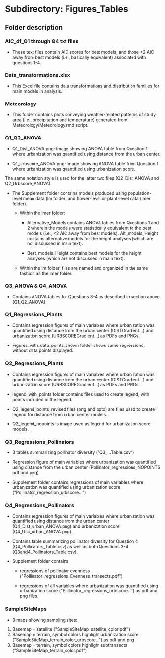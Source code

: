 # Subdirectory: Figures_Tables

## Folder description

### AIC_df_Q1 through Q4 txt files

- These text files contain AIC scores for best models, and those <2 AIC away from best models (i.e., basically equivalent) associated with questions 1-4.


### Data_transformations.xlsx

- This Excel file contains data transformations and distribution families for main models in analysis.


### Meteorology

- This folder contains plots conveying weather-related patterns of study area (i.e., precipitation and temperature) generated from Meteorology/Meteorology.rmd script.


### Q1_Q2_ANOVA

- Q1_Dist_ANOVA.png: Image showing ANOVA table from Question 1 where urbanization was quantified using distance from the urban center.

- Q1_Urbscore_ANOVA.png: Image showing ANOVA table from Question 1 where urbanization was quantified using urbanization score.

The same notation style is used for the latter two files (Q2_Dist_ANOVA and Q2_Urbscore_ANOVA).

- The Supplement folder contains models produced using population-level mean data (lm folder) and flower-level or plant-level data (lmer folder).

  - Within the lmer folder:
  
    - Alternative_Models contains ANOVA tables from Questions 1 and 2 wherein the models were statistically equivalent to the best models (i.e., <2 AIC away from best models). Alt_models_Height contains alternative models for the height analyses (which are not discussed in main text).
    
    - Best_models_Height contains best models for the height analyses (which are not discussed in main text).
    
  - Within the lm folder, files are named and organized in the same fashion as the lmer folder.

### Q3_ANOVA & Q4_ANOVA

- Contains ANOVA tables for Questions 3-4 as described in section above (Q1_Q2_ANOVA).


### Q1_Regressions_Plants

- Contains regression figures of main variables where urbanization was quantified using distance from the urban center (DISTGradient...) and urbanization score (URBSCOREGradient...) as PDFs and PNGs.

- Figures_with_data_points_shown folder shows same regressions, without data points displayed.


### Q2_Regressions_Plants

- Contains regression figures of main variables where urbanization was quantified using distance from the urban center (DISTGradient...) and urbanization score (URBSCOREGradient...) as PDFs and PNGs.

- legend_with_points folder contains files used to create legend, with points included in the legend.

- Q2_legend_points_revised files (png and pptx) are files used to create legend for distance from urban center models.

- Q2_legend_nopoints is image used as legend for urbanization score models.



### Q3_Regressions_Pollinators

- 3 tables summarizing pollinator diversity ("Q3_...Table.csv")

- Regression figure of main variables where urbanization was quantified using distance from the urban center (Pollinator_regressions_NOPOINTS pdf and png)

- Supplement folder contains regressions of main variables where urbanization was quantified using urbanization score ("Pollinator_regression_urbscore...")


### Q4_Regressions_Pollinators

- Contains regression figures of main variables where urbanization was quantified using distance from the urban center (Q4_Dist_urban_ANOVA.png) and urbanization score (Q4_Usc_urban_ANOVA.png).

- Contains table summarizing pollinator diversity for Question 4 (Q4_Pollinators_Table.csv) as well as both Questions 3-4 (Q3and4_Pollinators_Table.csv).

- Supplement folder contains

  - regressions of pollinator evenness ("Pollinator_regressions_Evenness_transects.pdf")
  
  - regressions of all variables where urbanization was quantified using urbanization score ("Pollinator_regressions_urbscore...") as pdf and png files.


### SampleSiteMaps

- 3 maps showing sampling sites:
1. Basemap = satellite ("SampleSiteMap_satellite_color.pdf")
2. Basemap = terrain, symbol colors highlight urbanization score ("SampleSiteMap_terrain_color_urbscore...") as pdf and png
3. Basemap = terrain, symbol colors highlight subtransects ("SampleSiteMap_terrain_color.pdf")